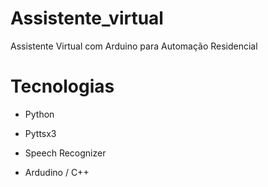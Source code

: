 <h1> Assistente_virtual</h1>

Assistente Virtual com Arduino para Automação Residencial

<h1> Tecnologias </h1>

* Python

* Pyttsx3

* Speech Recognizer

* Ardudino / C++
